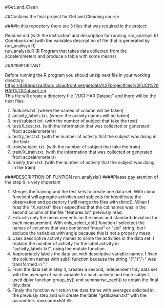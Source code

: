 #Get_and_Clean

##Contains the final project for Get and Cleaning course

####In this repository there are 3 files that was required in the project:

Readme.md           (with the instruction and description for running run_analisys.R)<br> 
Codebook.md         (with the variables description of file that is generated by run_analisys.R)<br> 
run_analysis.R      (R Program that takes data collected from the accelerometers and produce a table with some means)<br> 

####IMPORTANT

Before running the R program you should unzip next file in your working directory:<br>
https://d396qusza40orc.cloudfront.net/getdata%2Fprojectfiles%2FUCI%20HAR%20Dataset.zip<br>
This file will create a directory file "/UCI HAR Dataset" and there will be the next files:<br>
<ol>
<li>features.txt. (where the names of column will be taken)</li> 
<li>activity_labels.txt. (where the activity names will be taken)</li>
<li>test/subject.txt. (with the number of subject that take the test)</li>
<li>test/X_test.txt. (with the information that was collected or generated from accelerometers)</li>
<li>test/y_test.txt. (with the number of activity that the subject was doing in the test)</li>
<li>train/subject.txt. (with the number of subject that take the train)</li>
<li>train/X_train.txt. (with the information that was collected or generated from accelerometers)</li>
<li>train/y_train.txt. (with the number of activity that the subject was doing in the train)</li>
</ol>
####DESCRIPTION OF FUNTION run_analysis()
####Please pay atention of the step 6 is very important
<ol>
<li>Merges the training and the test sets to create one data set. With cbind functionI will agregate activities and subjects for identificate the observation and posteriory I will merge the files with rbind(). When I read the "X_var.txt" files I especified that the col.names was in the second column of the file "features.txt" previusly read. </li>
<li>Extracts only the measurements on the mean and standard deviation for each measurement. With only_select_col() function I selectect the names of columns that was contained “mean” or “std" string, but I exclude the variables with angle because this is not a properly mean.</li>
<li>Uses descriptive activity names to name the activities in the data set. I replace the number of activity for the label activity in "activity_labels.txt", using the mutate function.</li>
<li>Appropriately labels the data set with descriptive variable names. I fixed the column names with sub() function because the string "(",")","-" was transformed in "."</li>
<li>From the data set in step 4, creates a second, independent tidy data set with the average of each variable for each activity and each subject. I used dplyr function group_by() and summarise_each() to obtain the final tidy_data</li>
<li>Finaly the function will return the data.frame with averages solicited in the previusly step and will create the table "get&clean.txt" with the parameters row.name=FALSE. </li>
</ol>


